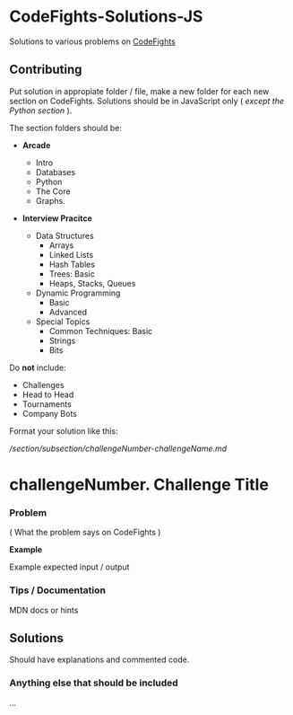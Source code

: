 # CodeFights-Solutions-JS
Solutions to various problems on [CodeFights](https://codefights.com/)

## Contributing
Put solution in appropiate folder / file, make a new folder for each new section on CodeFights. Solutions should be in JavaScript only ( *except the Python section* ).

The section folders should be:

- **Arcade**
  - Intro
  - Databases
  - Python
  - The Core
  - Graphs.

- **Interview Pracitce**
  - Data Structures
    - Arrays
    - Linked Lists
    - Hash Tables
    - Trees: Basic
    - Heaps, Stacks, Queues
  - Dynamic Programming
    - Basic
    - Advanced
  - Special Topics
    - Common Techniques: Basic
    - Strings
    - Bits


Do **not** include:
* Challenges
* Head to Head
* Tournaments
* Company Bots

Format your solution like this:

*/section/subsection/challengeNumber-challengeName.md*

# challengeNumber. Challenge Title

### Problem
( What the problem says on CodeFights )

**Example**

Example expected input / output

### Tips / Documentation
MDN docs or hints

## Solutions
Should have explanations and commented code.

### Anything else that should be included
...
